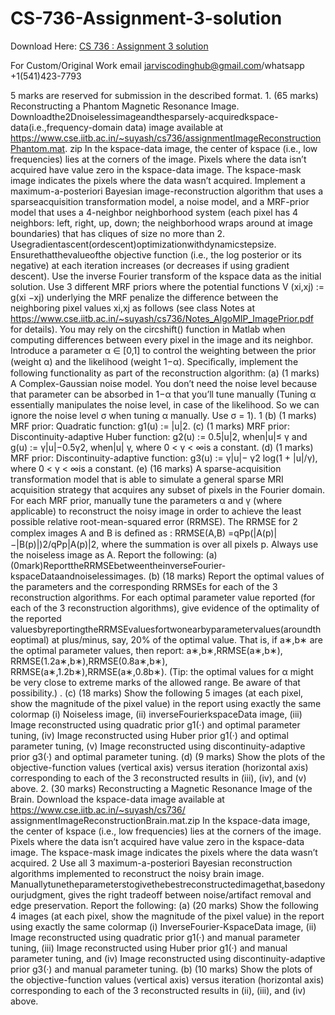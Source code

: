# CS-736-Assignment-3-solution

Download Here: [CS 736 : Assignment 3 solution](https://jarviscodinghub.com/assignment/cs-736-assignment-3-solution/)

For Custom/Original Work email jarviscodinghub@gmail.com/whatsapp +1(541)423-7793

5 marks are reserved for submission in the described format. 1. (65 marks) Reconstructing a Phantom Magnetic Resonance Image. Downloadthe2Dnoiselessimageandthesparsely-acquiredkspace-data(i.e.,frequency-domain data) image available at https://www.cse.iitb.ac.in/~suyash/cs736/assignmentImageReconstructionPhantom.mat. zip In the kspace-data image, the center of kspace (i.e., low frequencies) lies at the corners of the image. Pixels where the data isn’t acquired have value zero in the kspace-data image. The kspace-mask image indicates the pixels where the data wasn’t acquired. Implement a maximum-a-posteriori Bayesian image-reconstruction algorithm that uses a sparseacquisition transformation model, a noise model, and a MRF-prior model that uses a 4-neighbor neighborhood system (each pixel has 4 neighbors: left, right, up, down; the neighborhood wraps around at image boundaries) that has cliques of size no more than 2. Usegradientascent(ordescent)optimizationwithdynamicstepsize. Ensurethatthevalueofthe objective function (i.e., the log posterior or its negative) at each iteration increases (or decreases if using gradient descent). Use the inverse Fourier transform of the kspace data as the initial solution. Use 3 different MRF priors where the potential functions V (xi,xj) := g(xi −xj) underlying the MRF penalize the difference between the neighboring pixel values xi,xj as follows (see class Notes at https://www.cse.iitb.ac.in/~suyash/cs736/Notes_AlgoMIP_ImagePrior.pdf for details). You may rely on the circshift() function in Matlab when computing differences between every pixel in the image and its neighbor. Introduce a parameter α ∈ [0,1] to control the weighting between the prior (weight α) and the likelihood (weight 1−α). Speciﬁcally, implement the following functionality as part of the reconstruction algorithm: (a) (1 marks) A Complex-Gaussian noise model. You don’t need the noise level because that parameter can be absorbed in 1−α that you’ll tune manually (Tuning α essentially manipulates the noise level, in case of the likelihood. So we can ignore the noise level σ when tuning α manually. Use σ = 1).
1
(b) (1 marks) MRF prior: Quadratic function: g1(u) := |u|2. (c) (1 marks) MRF prior: Discontinuity-adaptive Huber function: g2(u) := 0.5|u|2, when|u|≤ γ and g(u) := γ|u|−0.5γ2, when|u| γ, where 0 < γ < ∞is a constant. (d) (1 marks) MRF prior: Discontinuity-adaptive function: g3(u) := γ|u|− γ2 log(1 + |u|/γ), where 0 < γ < ∞is a constant. (e) (16 marks) A sparse-acquisition transformation model that is able to simulate a general sparse MRI acquisition strategy that acquires any subset of pixels in the Fourier domain. For each MRF prior, manually tune the parameters α and γ (where applicable) to reconstruct the noisy image in order to achieve the least possible relative root-mean-squared error (RRMSE). The RRMSE for 2 complex images A and B is deﬁned as : RRMSE(A,B) =qPp(|A(p)|−|B(p)|)2/qPp|A(p)|2, where the summation is over all pixels p. Always use the noiseless image as A. Report the following: (a) (0mark)ReporttheRRMSEbetweentheinverseFourier-kspaceDataandnoiselessimages. (b) (18 marks) Report the optimal values of the parameters and the corresponding RRMSEs for each of the 3 reconstruction algorithms. For each optimal parameter value reported (for each of the 3 reconstruction algorithms), give evidence of the optimality of the reported valuesbyreportingtheRRMSEvaluesfortwonearbyparametervalues(aroundtheoptimal) at plus/minus, say, 20% of the optimal value. That is, if a∗,b∗ are the optimal parameter values, then report: a∗,b∗,RRMSE(a∗,b∗), RRMSE(1.2a∗,b∗),RRMSE(0.8a∗,b∗), RRMSE(a∗,1.2b∗),RRMSE(a∗,0.8b∗). (Tip: the optimal values for α might be very close to extreme marks of the allowed range. Be aware of that possibility.) . (c) (18 marks) Show the following 5 images (at each pixel, show the magnitude of the pixel value) in the report using exactly the same colormap (i) Noiseless image, (ii) inverseFourierkspaceData image, (iii) Image reconstructed using quadratic prior g1(·) and optimal parameter tuning, (iv) Image reconstructed using Huber prior g1(·) and optimal parameter tuning, (v) Image reconstructed using discontinuity-adaptive prior g3(·) and optimal parameter tuning. (d) (9 marks) Show the plots of the objective-function values (vertical axis) versus iteration (horizontal axis) corresponding to each of the 3 reconstructed results in (iii), (iv), and (v) above. 2. (30 marks) Reconstructing a Magnetic Resonance Image of the Brain. Download the kspace-data image available at https://www.cse.iitb.ac.in/~suyash/cs736/ assignmentImageReconstructionBrain.mat.zip In the kspace-data image, the center of kspace (i.e., low frequencies) lies at the corners of the image. Pixels where the data isn’t acquired have value zero in the kspace-data image. The kspace-mask image indicates the pixels where the data wasn’t acquired. 2 Use all 3 maximum-a-posteriori Bayesian reconstruction algorithms implemented to reconstruct the noisy brain image. Manuallytunetheparameterstogivethebestreconstructedimagethat,basedonyourjudgment, gives the right tradeoff between noise/artifact removal and edge preservation. Report the following: (a) (20 marks) Show the following 4 images (at each pixel, show the magnitude of the pixel value) in the report using exactly the same colormap (i) InverseFourier-KspaceData image, (ii) Image reconstructed using quadratic prior g1(·) and manual parameter tuning, (iii) Image reconstructed using Huber prior g1(·) and manual parameter tuning, and (iv) Image reconstructed using discontinuity-adaptive prior g3(·) and manual parameter tuning. (b) (10 marks) Show the plots of the objective-function values (vertical axis) versus iteration (horizontal axis) corresponding to each of the 3 reconstructed results in (ii), (iii), and (iv) above.



